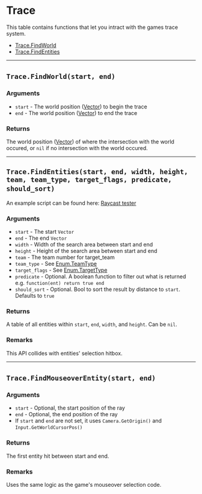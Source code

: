 # Trace

This table contains functions that let you intract with the games trace system.

* [Trace.FindWorld](https://hake.me/docs/systems/trace#trace-findworld-start-end)
* [Trace.FindEntities](https://hake.me/docs/systems/trace#trace-findentities-start-end-width-height-team-team_type-target_)

---

## `Trace.FindWorld(start, end)`​

### Arguments

* ​`start`​ - The world position ([Vector](https://hake.me/docs/globals/vector)) to begin the trace
* ​`end`​ - The world position ([Vector](https://hake.me/docs/globals/vector)) to end the trace

### Returns

The world position ([Vector](https://hake.me/docs/globals/vector)) of where the intersection with the world occured, or `nil`​ if no intersection with the world occured.

---

## `Trace.FindEntities(start, end, width, height, team, team_type, target_flags, predicate, should_sort)`​

An example script can be found here: [Raycast tester](https://hake.me/docs/introduction/example-scripts#raycast-tester)

### Arguments

* ​`start`​ - The start `Vector`​
* ​`end`​ - The end `Vector`​
* ​`width`​ - Width of the search area between start and end
* ​`height`​ - Height of the search area between start and end
* ​`team`​ - The team number for target\_team
* ​`team_type`​ - See [Enum.TeamType](https://hake.me/docs/globals/enum#enum-teamtype)
* ​`target_flags`​ - See [Enum.TargetType](https://hake.me/docs/globals/enum#enum-targettype)
* ​`predicate`​ - Optional. A boolean function to filter out what is returned e.g. `function(ent) return true end`​
* ​`should_sort`​ - Optional. Bool to sort the result by distance to `start`​. Defaults to `true`​

### Returns

A table of all entities within `start`​, `end`​, `width`​, and `height`​. Can be `nil`​.

### Remarks

This API collides with entities' selection hitbox.

---

## `Trace.FindMouseoverEntity(start, end)`​

### Arguments

* ​`start`​ - Optional, the start position of the ray
* ​`end`​ - Optional, the end position of the ray
* If `start`​ and `end`​ are not set, it uses `Camera.GetOrigin()`​ and `Input.GetWorldCursorPos()`​

### Returns

The first entity hit between start and end.

### Remarks

Uses the same logic as the game's mouseover selection code.
